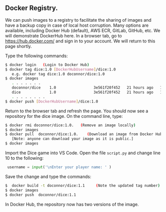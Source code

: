 ## Docker Registry.

We can push images to a registry to facilitate the sharing of images and have a backup copy in case of local host corruption. Many options are available, including Docker Hub (default), AWS ECR, GitLab, GitHub, etc. We will demonstrate DockerHub here. In a browser tab, go to https://hub.docker.com/ and sign in to your account. We will return to this page shortly.

Type the following commands:
~~~bash
$ docker login   (Login to Docker Hub)
$ docker tag dice:1.0 [DockerHubUsername]/dice:1.0
   e.g. docker tag dice:1.0 doconnor/dice:1.0
$ docker images
   . . . . . . .
   doconnor/dice    1.0                 3e561f20f452   21 hours ago   1.02GB
   dice             1.0                 3e561f20f452   21 hours ago   1.02GB
   . . . . . . . . 
$ docker push [DockerHubUsername]/dice:1.0
~~~
Return to the browser tab and refresh the page. You should now see a repository for the dice image.  On the command line, type:
~~~bash 
$ docker rmi doconnor/dice:1.0.   (Remove an image locally)
$ docker images
$ docker pull  doconnor/dice:1.0.    (Download an image from Docker Hub)
   [Note: anyone can download your image as it is public.]
$ docker images
~~~

Import the Dice game into VS Code. Open the file `script.py` and change line 10 to the following:
~~~py
 username = input('\nEnter your player name: ' ) 
~~~
Save the change and type the commands:
~~~bash
$  docker build -t doconnor/dice:1.1     (Note the updated tag number)
$ docker images
$ docker push  doconnor/dice:1.1    
~~~
In Docker Hub, the repository now has two versions of the image.